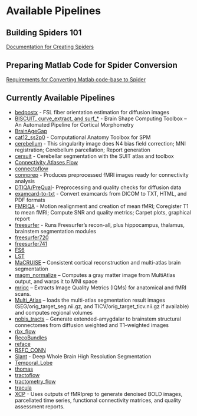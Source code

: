 # Available Pipelines

## Building Spiders 101

[Documentation for Creating Spiders](building_spiders.md)

## Preparing Matlab Code for Spider Conversion

[Requirements for Converting Matlab code-base to Spider](matlab_code_spider_conversion.md)

## Currently Available Pipelines

- [bedpostx](bedpostx.md) - FSL fiber orientation estimation for diffusion images
- [BISCUIT, curve_extract, and surf_*](BISCUIT-curve_extract-surf.md) - Brain Shape Computing Toolbox – An Automated Pipeline for Cortical Morphometry
- [BrainAgeGap](brainagegap.md)
- [cat12_ss2p0](cat12_ss2p0.md) - Computational Anatomy Toolbox for SPM
- [cerebellum](cerebellum.md) - This singularity image does N4 bias field correction; MNI registration; Cerebellum parcellation; Report generation
- [cersuit](cersuit.md) - Cerebellar segmentation with the SUIT atlas and toolbox
- [Connectivity Atlases Flow](connectivity-atlases-flow.md)
- [connectoflow](connectoflow.md)
- [connprep](connprep.md) - Produces preprocessed fMRI images ready for connectivity analysis
- [DTIQA/PreQual](dtiqa-prequal.md)- Preprocessing and quality checks for diffusion data
- [examcard-to-txt](examcard-to-txt.md) - Convert examcards from DICOM to TXT, HTML, and PDF formats
- [FMRIQA](fmriqa.md) - Motion realignment and creation of mean fMRI; Coregister T1 to mean fMRI; Compute SNR and quality metrics; Carpet plots, graphical report
- [freesurfer](freesurfer.md) - Runs Freesurfer’s recon-all, plus hippocampus, thalamus, brainstem segmentation modules
- [freesurfer720](freesurfer720.md)
- [freesurfer741](freesurfer_741.md)
- [FS6](fs6.md)
- [LST](lst.md)
- [MaCRUISE](macruise.md) – Consistent cortical reconstruction and multi-atlas brain segmentation
- [magm_normalize](magm_normalize.md) – Computes a gray matter image from MultiAtlas output, and warps it to MNI space
- [mriqc](mriqc.md) – Extracts Image Quality Metrics (IQMs) for anatomical and fMRI scans.
- [Multi_Atlas](multi_atlas.md) – loads the multi-atlas segmentation result images (SEG/orig_target_seg.nii.gz, and TICV/orig_target_ticv.nii.gz if available) and computes regional volumes
- [nobis_tracts](nobis_tracts.md) – Generate extended-amygdalar to brainstem structural connectomes from diffusion weighted and T1-weighted images
- [rbx_flow](rbx_flow.md)
- [RecoBundles](recobundles.md)
- [reface](reface.md)
- [RSFC_CONN](rsfc_conn.md)
- [Slant](slant.md) - Deep Whole Brain High Resolution Segmentation
- [Temporal_Lobe](temporal_lobe.md)
- [thomas](thomas.md)
- [tractoflow](tractoflow.md)
- [tractometry_flow](tractometry_flow.md)
- [tracula](tracula.md)
- [XCP](xcp.md) - Uses outputs of fMRIprep to generate denoised BOLD images, parcellated time series, functional connectivity matrices, and quality assessment reports.
